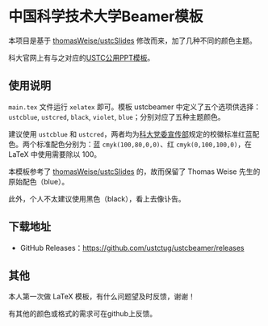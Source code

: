# 中国科学技术大学Beamer模板

本项目是基于 [thomasWeise/ustcSlides](https://github.com/thomasWeise/ustcSlides) 修改而来，加了几种不同的颜色主题。

科大官网上有与之对应的[USTC公用PPT模板](http://lswhw.ustc.edu.cn/public/inc/editer/attached/file/20181106/20181106152958_72346.zip)。

## 使用说明

`main.tex` 文件运行 `xelatex` 即可。模板 ustcbeamer 中定义了五个选项供选择：`ustcblue`, `ustcred`, `black`, `violet`, `blue`；分别对应了五种主题颜色。

建议使用 `ustcblue` 和 `ustcred`，两者均为[科大党委宣传部](http://lswhw.ustc.edu.cn/index.php/index/info/3370)规定的校徽标准红蓝配色。两个标准配色分别为：蓝 `cmyk(100,80,0,0)`、红 `cmyk(0,100,100,0)`，在 LaTeX 中使用需要除以 100。

本模板参考了 [thomasWeise/ustcSlides](https://github.com/thomasWeise/ustcSlides) 的，故而保留了 Thomas Weise 先生的原始配色（blue）。

此外，个人不太建议使用黑色（black），看上去像讣告。


## 下载地址

- GitHub Releases：https://github.com/ustctug/ustcbeamer/releases


## 其他

本人第一次做 LaTeX 模板，有什么问题望及时反馈，谢谢！

有其他的颜色或格式的需求可在github上反馈。
